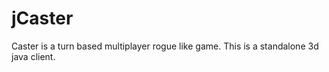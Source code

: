 jCaster
=======

Caster is a turn based multiplayer rogue like game. This is a standalone 3d java client.
